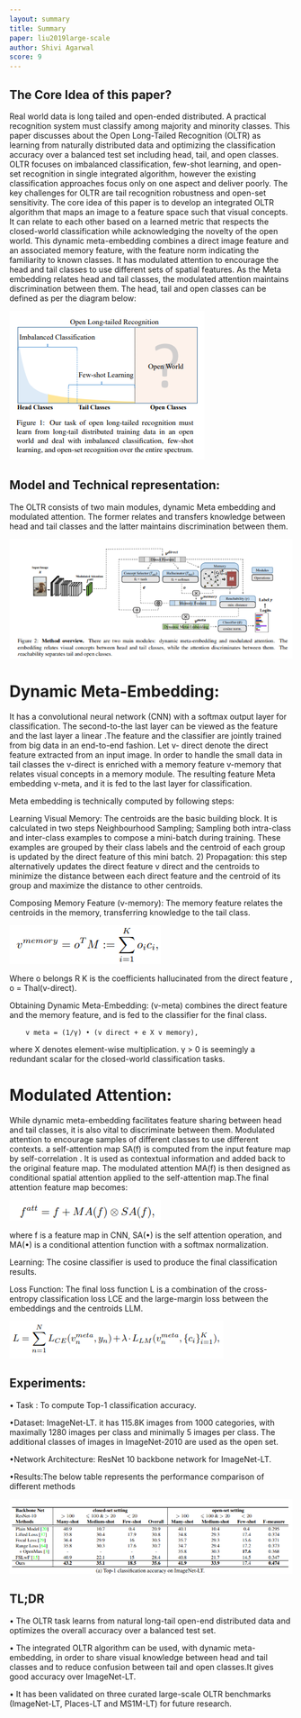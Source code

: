 ```yaml
---
layout: summary
title: Summary
paper: liu2019large-scale
author: Shivi Agarwal
score: 9
---
```



## The Core Idea of this paper?
Real world data is long tailed and open-ended distributed. A practical recognition system must classify among majority and minority classes. 
This paper discusses about the Open Long-Tailed Recognition (OLTR) as learning from naturally distributed data and optimizing the classification 
accuracy over a balanced test set including head, tail, and open classes. OLTR focuses on imbalanced classification, few-shot learning, and open-set 
recognition in single integrated algorithm, however the existing classification approaches focus only on one aspect and deliver poorly. The key 
challenges for OLTR are tail recognition robustness and open-set sensitivity. The core idea of this paper is to develop an integrated OLTR algorithm 
that maps an image to a feature space such that visual concepts. It can relate to each other based on a learned metric that respects the closed-world 
classification while acknowledging the novelty of the open world. This dynamic meta-embedding combines a direct image feature and an associated memory 
feature, with the feature norm indicating the familiarity to known classes. It has modulated attention to encourage the head and tail classes to use 
different sets of spatial features. As the Meta embedding relates head and tail classes, the modulated attention maintains discrimination between them.
The head, tail and open classes can be defined as per the diagram below:
 
![LeNet](liu2019large-scale_2f.png)


## Model and Technical representation:

The OLTR consists of two main modules, dynamic Meta embedding and modulated attention. The former relates and transfers knowledge between head and tail 
classes and the latter maintains discrimination between them.

![LeNet](liu2019large-scale_2e.png)

# Dynamic Meta-Embedding:
It has a convolutional neural network (CNN) with a softmax output layer for classification. The second-to-the last layer can be viewed as the feature 
and the last layer a linear .The feature and the classifier are jointly trained from big data in an end-to-end fashion. Let v- direct denote the direct 
feature extracted from an input image. In order to handle the small data in tail classes the v-direct is enriched with a memory feature v-memory that 
relates visual concepts in a memory module. The resulting feature Meta embedding v-meta, and it is fed to the last layer for classification.

Meta embedding is technically computed by following steps:

Learning Visual Memory: The centroids are the basic building block. It is calculated in two steps Neighbourhood Sampling; Sampling both intra-class and inter-class examples to 
compose a mini-batch during training. These examples are grouped by their class labels and the centroid of each group is updated by the direct feature 
of this mini batch. 2) Propagation: this step alternatively updates the direct feature v direct and the centroids to minimize the distance between each 
direct feature and the centroid of its group and maximize the distance to other centroids.

Composing Memory Feature (v-memory): The memory feature relates the centroids in the memory, transferring knowledge to the tail class.
	
![LeNet](liu2019large-scale_2a.png)
												
Where o belongs  R K is the coefficients hallucinated from the direct feature , o = Thal(v-direct).

Obtaining Dynamic Meta-Embedding: (v-meta) combines the direct feature and the memory feature, and is fed to the classifier for the final class.

		v meta = (1/γ) • (v direct + e X v memory),

where X denotes element-wise multiplication. γ > 0 is seemingly a redundant scalar for the closed-world classification tasks.

# Modulated Attention:
While dynamic meta-embedding facilitates feature sharing between head and tail classes, it is also vital to discriminate between them. Modulated 
attention to encourage samples of different classes to use different contexts. a self-attention map SA(f)  is computed from the input feature map by 
self-correlation . It is used as contextual information and added back  to the original feature map. The modulated attention MA(f) is then designed as 
conditional spatial attention applied to the self-attention map.The final attention feature map becomes:

![LeNet](liu2019large-scale_2b.png)
												
where f is a feature map in CNN, SA(•) is the self attention operation, and MA(•) is a conditional attention function with a softmax normalization.	

Learning: The cosine classifier  is used to produce the final classification results.

Loss Function: The final loss function L is a combination of the cross-entropy classification loss LCE and the large-margin loss between the embeddings 
and the centroids LLM.

![LeNet](liu2019large-scale_2c.png)

## Experiments: 

• Task : To compute Top-1 classification accuracy.

•Dataset: ImageNet-LT. it has 115.8K images from 1000 categories, with maximally 1280 images per class and minimally 5 images per class. 
 The additional classes of images in ImageNet-2010 are used as the open set.
 
•Network Architecture: ResNet 10 backbone network for ImageNet-LT.

•Results:The below table represents the performance comparison of different methods

![LeNet](liu2019large-scale_2d.png)

## TL;DR
•  The  OLTR task  learns from natural long-tail open-end distributed data and optimizes the overall accuracy over a balanced test set.

•  The integrated OLTR algorithm can be used, with dynamic meta-embedding, in order to share visual knowledge between head and tail classes and to reduce 
   confusion between tail and open classes.It gives good accuracy over ImageNet-LT.
   
• It has been validated on three curated large-scale OLTR benchmarks (ImageNet-LT, Places-LT and MS1M-LT) for future research. 